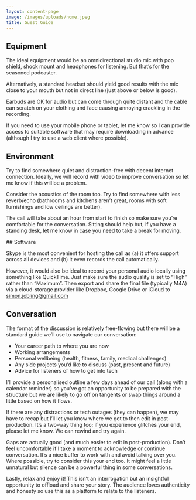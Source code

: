 ```yaml
---
layout: content-page
image: /images/uploads/home.jpeg
title: Guest Guide
---
```

## Equipment

The ideal equipment would be an omnidirectional studio mic with pop shield, shock mount and headphones for listening. But that’s for the seasoned podcaster.

Alternatively, a standard headset should yield good results with the mic close to your mouth but not in direct line (just above or below is good).

Earbuds are OK for audio but can come through quite distant and the cable can scratch on your clothing and face causing annoying crackling in the recording.

If you need to use your mobile phone or tablet, let me know so I can provide access to suitable software that may require downloading in advance (although I try to use a web client where possible).

## Environment

Try to find somewhere quiet and distraction-free with decent internet connection. Ideally, we will record with video to improve conversation so let me know if this will be a problem.

Consider the acoustics of the room too. Try to find somewhere with less reverb/echo (bathrooms and kitchens aren’t great, rooms with soft furnishings and low ceilings are better).

The call will take about an hour from start to finish so make sure you’re comfortable for the conversation. Sitting should help but, if you have a standing desk, let me know in case you need to take a break for moving.

## Software

Skype is the most convenient for hosting the call as (a) it offers support across all devices and (b) it even records the call automatically.

However, it would also be ideal to record your personal audio locally using something like QuickTime. Just make sure the audio quality is set to “High” rather than “Maximum”. Then export and share the final file (typically M4A) via a cloud-storage provider like Dropbox, Google Drive or iCloud to simon.jobling@gmail.com

## Conversation

The format of the discussion is relatively free-flowing but there will be a standard guide we’ll use to navigate our conversation:

- Your career path to where you are now
- Working arrangements
- Personal wellbeing (health, fitness, family, medical challenges)
- Any side projects you’d like to discuss (past, present and future)
- Advice for listeners of how to get into tech

I’ll provide a personalised outline a few days ahead of our call (along with a calendar reminder) so you’ve got an opportunity to be prepared with the structure but we are likely to go off on tangents or swap things around a little based on how it flows.

If there are any distractions or tech outages (they can happen), we may have to recap but I’ll let you know where we got to then edit in post-production. It’s a two-way thing too; if you experience glitches your end, please let me know. We can rewind and try again.

Gaps are actually good (and much easier to edit in post-production). Don’t feel uncomfortable if I take a moment to acknowledge or continue conversation. It’s a nice buffer to work with and avoid talking over you. Where possible, try to consider this your end too. It might feel a little unnatural but silence can be a powerful thing in some conversations.

Lastly, relax and enjoy it! This isn’t an interrogation but an insightful opportunity to offload and share your story. The audience loves authenticity and honesty so use this as a platform to relate to the listeners.